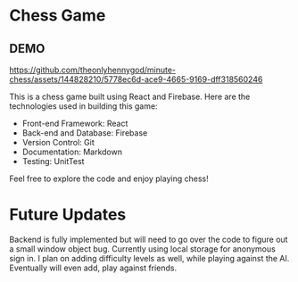 # Chess Game

## DEMO

https://github.com/theonlyhennygod/minute-chess/assets/144828210/5778ec6d-ace9-4665-9169-dff318560246


This is a chess game built using React and Firebase. Here are the technologies used in building this game:

- Front-end Framework: React
- Back-end and Database: Firebase
- Version Control: Git
- Documentation: Markdown
- Testing: UnitTest

Feel free to explore the code and enjoy playing chess!

# Future Updates 

Backend is fully implemented but will need to go over the code to figure out a small window object bug. Currently using local storage for anonymous sign in. I plan on adding difficulty levels as well, while playing against the AI. Eventually will even add, play against friends.